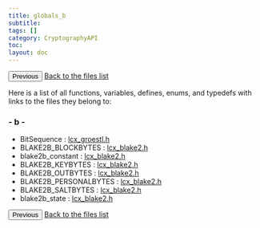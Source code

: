 ```yaml
---
title: globals_b
subtitle:
tags: []
category: CryptographyAPI
toc:
layout: doc
---
```


<button class="uk-button uk-button-default uk-button-small uk-margin-medium-top" onclick="history.back()">Previous</button>
<a class="uk-button uk-button-default uk-button-small uk-margin-medium-top crypto-button" href="../../crypto-api/files">Back to the files list</a>

<div class="textblock">Here is a list of all functions, variables, defines, enums, and typedefs with links to the files they belong to:</div>

<h3><a id="index_b"></a>- b -</h3><ul>
<li>BitSequence
: <a class="el" href="../lcx__groestl_8h#ac7449f64e35526a4e70f37cbc40ecc65">lcx_groestl.h</a>
</li>
<li>BLAKE2B_BLOCKBYTES
: <a class="el" href="../lcx__blake2_8h#a55df020abc59e40eb12965cf08eca1b5aea9f79a4ec90a788ea0590ae5dfda693">lcx_blake2.h</a>
</li>
<li>blake2b_constant
: <a class="el" href="../lcx__blake2_8h#a55df020abc59e40eb12965cf08eca1b5">lcx_blake2.h</a>
</li>
<li>BLAKE2B_KEYBYTES
: <a class="el" href="../lcx__blake2_8h#a55df020abc59e40eb12965cf08eca1b5a8dfea1685718cfdbbfc48b85cec868e4">lcx_blake2.h</a>
</li>
<li>BLAKE2B_OUTBYTES
: <a class="el" href="../lcx__blake2_8h#a55df020abc59e40eb12965cf08eca1b5ac4536ddb2539173d703b1bc458cce33b">lcx_blake2.h</a>
</li>
<li>BLAKE2B_PERSONALBYTES
: <a class="el" href="../lcx__blake2_8h#a55df020abc59e40eb12965cf08eca1b5a83ed255c34f4b1603226f7e3854d57d6">lcx_blake2.h</a>
</li>
<li>BLAKE2B_SALTBYTES
: <a class="el" href="../lcx__blake2_8h#a55df020abc59e40eb12965cf08eca1b5ac6bdac02af2cbdd70f76ae63c1d3fa1e">lcx_blake2.h</a>
</li>
<li>blake2b_state
: <a class="el" href="../lcx__blake2_8h#a640fece84f56ea1882e236c855da2ca4">lcx_blake2.h</a>
</li>
</ul>
<button class="uk-button uk-button-default uk-button-small uk-margin-medium-top" onclick="history.back()">Previous</button>
<a class="uk-button uk-button-default uk-button-small uk-margin-medium-top crypto-button" href="../../crypto-api/files">Back to the files list</a>
